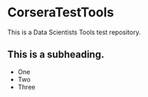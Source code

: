 # CorseraTestTools
This is a Data Scientists Tools test repository.
## This is a subheading.
- One 
- Two 
- Three

